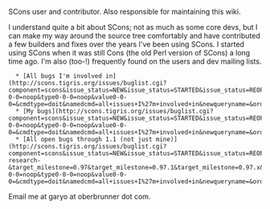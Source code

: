 
SCons user and contributor.  Also responsible for maintaining this wiki. 

I understand quite a bit about SCons; not as much as some core devs, but I can make my way around the source tree comfortably and have contributed a few builders and fixes over the years I've been using SCons.  I started using SCons when it was still Cons (the old Perl version of SCons) a long time ago.  I'm also (too-!) frequently found on the users and dev mailing lists. 

      * [All bugs I'm involved in](http://scons.tigris.org/issues/buglist.cgi?component=scons&issue_status=NEW&issue_status=STARTED&issue_status=REOPENED&email1=&emailtype1=exact&emailassigned_to1=1&email2=garyo&emailtype2=exact&emailassigned_to2=1&emailreporter2=1&emailqa_contact2=1&emailcc2=1&issueidtype=include&issue_id=&changedin=&votes=&chfieldfrom=&chfieldto=Now&chfieldvalue=&short_desc=&short_desc_type=substring&long_desc=&long_desc_type=substring&issue_file_loc=&issue_file_loc_type=substring&status_whiteboard=&status_whiteboard_type=substring&keywords=&keywords_type=anytokens&field0-0-0=noop&type0-0-0=noop&value0-0-0=&cmdtype=doit&namedcmd=all+issues+I%27m+involved+in&newqueryname=&order=issues.target_milestone%2C%20issues.priority%2C%20issues.votes%20desc%2C%20issues.creation_ts&Submit+query=Submit+query) 
      * [My bugs](http://scons.tigris.org/issues/buglist.cgi?component=scons&issue_status=NEW&issue_status=STARTED&issue_status=REOPENED&email1=&emailtype1=exact&email2=garyo&emailtype2=exact&emailassigned_to2=1&emailqa_contact2=1&issueidtype=include&issue_id=&changedin=&votes=&chfieldfrom=&chfieldto=Now&chfieldvalue=&short_desc=&short_desc_type=substring&long_desc=&long_desc_type=substring&issue_file_loc=&issue_file_loc_type=substring&status_whiteboard=&status_whiteboard_type=substring&keywords=&keywords_type=anytokens&field0-0-0=noop&type0-0-0=noop&value0-0-0=&cmdtype=doit&namedcmd=all+issues+I%27m+involved+in&newqueryname=&order=issues.target_milestone%2C%20issues.priority%2C%20issues.votes%20desc%2C%20issues.creation_ts&Submit+query=Submit+query) 
      * [All open bugs through 1.1 (not just mine)](http://scons.tigris.org/issues/buglist.cgi?component=scons&issue_status=NEW&issue_status=STARTED&issue_status=REOPENED&target_milestone=-research-&target_milestone=0.97&target_milestone=0.97.1&target_milestone=0.97.x&target_milestone=0.98.1&target_milestone=0.98.2&target_milestone=0.98.3&target_milestone=0.98.4&target_milestone=0.98.5&target_milestone=0.xx&target_milestone=1.0&target_milestone=1.0.1&target_milestone=1.0.x&target_milestone=1.1&email1=&emailtype1=exact&emailassigned_to1=1&email2=&emailtype2=exact&emailreporter2=1&issueidtype=include&issue_id=&changedin=&votes=&chfieldfrom=&chfieldto=Now&chfieldvalue=&short_desc=&short_desc_type=substring&long_desc=&long_desc_type=substring&issue_file_loc=&issue_file_loc_type=substring&status_whiteboard=&status_whiteboard_type=substring&keywords=&keywords_type=anytokens&field0-0-0=noop&type0-0-0=noop&value0-0-0=&cmdtype=doit&namedcmd=all+issues+I%27m+involved+in&newqueryname=&order=issues.target_milestone%2C%20issues.priority%2C%20issues.votes%20desc%2C%20issues.creation_ts&Submit+query=Submit+query) 
Email me at garyo at oberbrunner dot com. 
